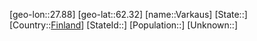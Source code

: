 ﻿---
location: [62.32,27.88]
type: City
tags:
- geo/City


SpocWebEntityId: 35213
isDeleted: false
confidential: public

---
[geo-lon::27.88]
[geo-lat::62.32]
[name::Varkaus]
[State::]
[Country::[Finland](geo/Continent/Europe/Finland.md)]
[StateId::]
[Population::]
[Unknown::]

